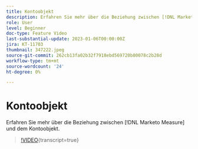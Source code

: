 ```yaml
---
title: Kontoobjekt
description: Erfahren Sie mehr über die Beziehung zwischen [!DNL Marketo Measure] und dem Kontoobjekt.
role: User
level: Beginner
doc-type: Feature Video
last-substantial-update: 2023-01-06T00:00:00Z
jira: KT-11703
thumbnail: 347222.jpeg
source-git-commit: 262cb13fa02b32f7918ebd569720b80078c2b28d
workflow-type: tm+mt
source-wordcount: '24'
ht-degree: 0%

---
```



# Kontoobjekt

Erfahren Sie mehr über die Beziehung zwischen [!DNL Marketo Measure] und dem Kontoobjekt.

>[!VIDEO](https://video.tv.adobe.com/v/347222/?learn=on){transcript=true}
